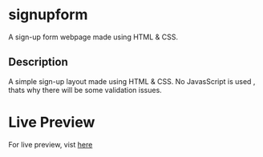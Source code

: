 # signupform
A sign-up form webpage made using HTML &amp; CSS.

## Description
 A simple sign-up layout made using HTML &amp; CSS.
 No JavasScript is used , thats why there will be some validation issues.

# Live Preview
 For live preview, vist [here](https://pariharx7.github.io/signupform)
